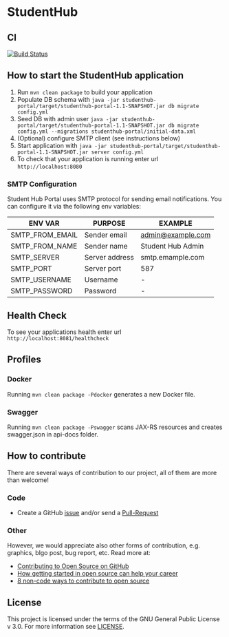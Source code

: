 # StudentHub

## CI

[![Build Status](https://travis-ci.org/StudentHubCZ/studenthub-portal.svg?branch=master)](https://travis-ci.org/StudentHubCZ/studenthub-portal)

## How to start the StudentHub application

1. Run `mvn clean package` to build your application
1. Populate DB schema with `java -jar studenthub-portal/target/studenthub-portal-1.1-SNAPSHOT.jar db migrate config.yml`
1. Seed DB with admin user `java -jar studenthub-portal/target/studenthub-portal-1.1-SNAPSHOT.jar db migrate config.yml --migrations studenthub-portal/initial-data.xml`
1. (Optional) configure SMTP client (see instructions below)
1. Start application with `java -jar studenthub-portal/target/studenthub-portal-1.1-SNAPSHOT.jar server config.yml`
1. To check that your application is running enter url `http://localhost:8080`

### SMTP Configuration

Student Hub Portal uses SMTP protocol for sending email notifications. You can configure it via the following env variables:

| ENV VAR         | PURPOSE        | EXAMPLE             |
| --------------- |----------------| --------------------|
| SMTP_FROM_EMAIL | Sender email   | admin@example.com   |
| SMTP_FROM_NAME  | Sender name    | Student Hub Admin   |
| SMTP_SERVER     | Server address | smtp.emample.com     |
| SMTP_PORT       | Server port    | 587                 |
| SMTP_USERNAME   | Username       | -                   |
| SMTP_PASSWORD   | Password       | -                   |


## Health Check

To see your applications health enter url `http://localhost:8081/healthcheck`

## Profiles

### Docker

Running ```mvn clean package -Pdocker``` generates a new Docker file.

### Swagger

Running ```mvn clean package -Pswagger``` scans JAX-RS resources and creates swagger.json in api-docs folder.

## How to contribute

There are several ways of contribution to our project, all of them are more than welcome!

### Code

* Create a GitHub [issue](https://github.com/StudentHubCZ/studenthub-portal/issues/new) and/or send a [Pull-Request](https://github.com/StudentHubCZ/studenthub-portal/compare)

### Other

However, we would appreciate also other forms of contribution, e.g. graphics, blgo post, bug report, etc. Read more at:

* [Contributing to Open Source on GitHub](https://guides.github.com/activities/contributing-to-open-source/)
* [How getting started in open source can help your career](https://opensource.com/life/16/1/3-new-open-source-contributors-share-their-experiences)
* [8 non-code ways to contribute to open source](https://opensource.com/life/16/1/8-ways-contribute-open-source-without-writing-code)

## License

This project is licensed under the terms of the GNU General Public License v 3.0. For more information see [LICENSE](https://github.com/StudentHubCZ/studenthub-portal/blob/master/LICENSE).
